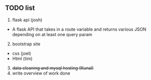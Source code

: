## TODO list

1. flask api (josh)
  * A flask API that takes in a route variable and returns various JSON depending on at least one query param
2. bootstrap site 
  * css (joel)
  * Html (tim)
3. ~~data cleaning and mysql hosting (Kunal)~~
4. write overview of work done
